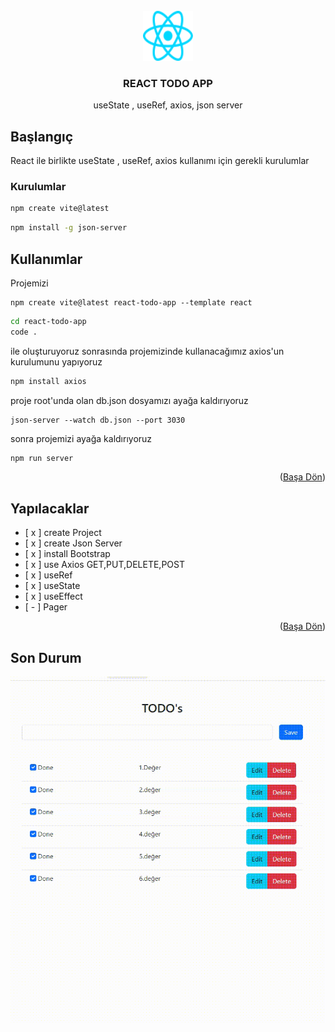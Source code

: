 <!-- PROJECT LOGO -->
<br />
<div align="center" id="readme-top">
  <a href="https://github.com/sameteyuboglu/react-usestate-useref-axios-json-server">
    <img src="src/assets/react.svg" alt="Logo" width="80" height="80">
  </a>

<h3 align="center">REACT TODO APP</h3>

  <p align="center">
    useState , useRef, axios, json server
  </p>
</div>

## Başlangıç

React ile birlikte useState , useRef, axios kullanımı için gerekli kurulumlar

### Kurulumlar

```sh
npm create vite@latest
```

```sh
npm install -g json-server
```

## Kullanımlar

Projemizi

```
npm create vite@latest react-todo-app --template react
```

```sh
cd react-todo-app
code .
```

ile oluşturuyoruz sonrasında projemizinde kullanacağımız axios'un kurulumunu yapıyoruz

```sh
npm install axios
```

proje root'unda olan db.json dosyamızı ayağa kaldırıyoruz

```
json-server --watch db.json --port 3030
```

sonra projemizi ayağa kaldırıyoruz

```sh
npm run server
```

<p align="right">(<a href="#readme-top">Başa Dön</a>)</p>



## Yapılacaklar

- [ x ] create Project
- [ x ] create Json Server
- [ x ] install Bootstrap
- [ x ] use Axios GET,PUT,DELETE,POST
- [ x ] useRef
- [ x ] useState
- [ x ] useEffect
- [ - ] Pager

<p align="right">(<a href="#readme-top">Başa Dön</a>)</p>


## Son Durum
![](screen.gif)
